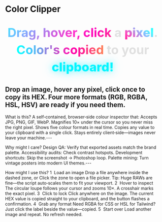 # Color Clipper
<h2 style="font-size: 2.5rem; line-height: 1.4; text-align: center; font-weight: 700; margin: 2rem auto; max-width: 800px;">
  <span style="background: linear-gradient(135deg, #00f5ff 0%, #ff0099 25%, #ffea00 50%, #00ff88 75%, #00f5ff 100%); background-size: 400% 400%; -webkit-background-clip: text; -webkit-text-fill-color: transparent; background-clip: text; animation: gradient-shift 4s ease infinite; filter: brightness(1.2);">Drag, hover, click</span>
  <span style="color: #e0e0e0;"> a </span>
  <span style="display: inline-block; background: linear-gradient(45deg, #ff006e, #00f5ff, #ffea00, #00ff88, #ff006e); background-size: 600% 100%; -webkit-background-clip: text; -webkit-text-fill-color: transparent; background-clip: text; animation: pixel-rainbow 3s linear infinite; filter: brightness(1.3); font-weight: 800;">pixel</span><span style="color: #e0e0e0;">.</span>
  <br>
  <span style="background: linear-gradient(90deg, #00f5ff, #ff0099, #ffea00, #00f5ff); background-size: 200% 100%; -webkit-background-clip: text; -webkit-text-fill-color: transparent; background-clip: text; animation: wave 2s ease-in-out infinite; filter: brightness(1.1);">Color's copied</span>
  <span style="color: #e0e0e0;"> to your </span>
  <span style="color: #00f5ff; font-weight: 800; text-shadow: 0 0 20px rgba(0, 245, 255, 0.5), 0 0 40px rgba(0, 245, 255, 0.3);">clipboard!</span>

  <style>
    @keyframes gradient-shift {
      0% { background-position: 0% 50%; }
      50% { background-position: 100% 50%; }
      100% { background-position: 0% 50%; }
    }

    @keyframes pixel-rainbow {
      0% { background-position: 0% 50%; }
      100% { background-position: 100% 50%; }
    }

    @keyframes wave {
      0%, 100% { background-position: 0% 50%; }
      50% { background-position: 100% 50%; }
    }
  </style>
</h2>


Drop an image, hover any pixel, click once to copy its HEX. Four more formats (RGB, RGBA, HSL, HSV) are ready if you need them.
---


What is this?
A self‑contained, browser‑side colour inspector that:
Accepts JPG, PNG, GIF, WebP.
Magnifies 10× under the cursor so you never miss the right pixel.
Shows five colour formats in real time.
Copies any value to your clipboard with a single click.
Stays entirely client‑side—images never leave your machine.---


Why might I care?
Design QA: Verify that exported assets match the brand palette.
Accessibility audits: Check contrast hotspots.
Development shortcuts: Skip the screenshot → Photoshop loop.
Palette mining: Turn vintage posters into modern UI themes.---


How might I use this?
1  Load an image
Drop a file anywhere inside the dashed zone, or
Click the zone to open a file picker.
Tip: Huge RAWs are fine—the script auto‑scales them to fit your viewport.
2  Hover to inspect
The circular loupe follows your cursor and zooms 10×. A crosshair marks the exact pixel.
3  Click to lock
Click anywhere on the image. The current HEX value is copied straight to your clipboard, and the button flashes a confirmation.
4  Grab any format
Need RGBA for CSS or HSL for Tailwind? Just click the label beside the value—copied.
5  Start over
Load another image and repeat. No refresh needed.

